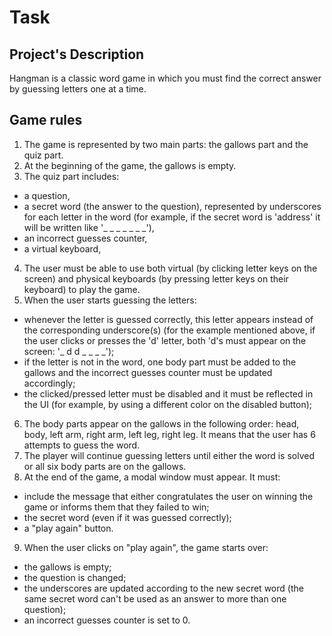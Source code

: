 # Task

## Project's Description
Hangman is a classic word game in which you must find the correct answer by guessing letters one at a time.

## Game rules
1. The game is represented by two main parts: the gallows part and the quiz part.
2. At the beginning of the game, the gallows is empty.
3. The quiz part includes:
- a question,
- a secret word (the answer to the question), represented by underscores for each letter in the word (for example, if the secret word is 'address' it will be written like '_ _ _ _ _ _ _'),
- an incorrect guesses counter,
- a virtual keyboard,
4. The user must be able to use both virtual (by clicking letter keys on the screen) and physical keyboards (by pressing letter keys on their keyboard) to play the game.
5. When the user starts guessing the letters:
- whenever the letter is guessed correctly, this letter appears instead of the corresponding underscore(s) (for the example mentioned above, if the user clicks or presses the 'd' letter, both 'd's must appear on the screen: '_ d d _ _ _ _');
- if the letter is not in the word, one body part must be added to the gallows and the incorrect guesses counter must be updated accordingly;
- the clicked/pressed letter must be disabled and it must be reflected in the UI (for example, by using a different color on the disabled button);
6. The body parts appear on the gallows in the following order: head, body, left arm, right arm, left leg, right leg. It means that the user has 6 attempts to guess the word.
7. The player will continue guessing letters until either the word is solved or all six body parts are on the gallows.
8. At the end of the game, a modal window must appear. It must:
- include the message that either congratulates the user on winning the game or informs them that they failed to win;
- the secret word (even if it was guessed correctly);
- a "play again" button.
9. When the user clicks on "play again", the game starts over:
- the gallows is empty;
- the question is changed;
- the underscores are updated according to the new secret word (the same secret word can't be used as an answer to more than one question);
- an incorrect guesses counter is set to 0.

